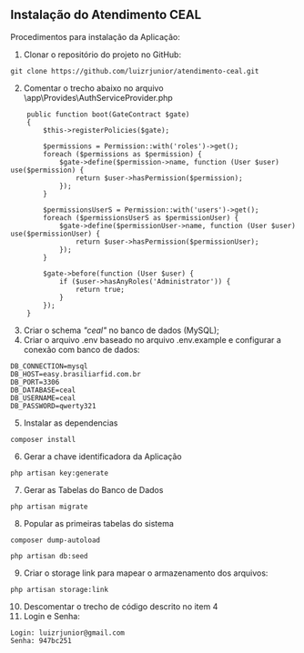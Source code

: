 ## Instalação do Atendimento CEAL
Procedimentos para instalação da Aplicação:

1. Clonar o repositório do projeto no GitHub:
```
git clone https://github.com/luizrjunior/atendimento-ceal.git
```
2. Comentar o trecho abaixo no arquivo \app\Provides\AuthServiceProvider.php
```
    public function boot(GateContract $gate)
    {
        $this->registerPolicies($gate);

        $permissions = Permission::with('roles')->get();
        foreach ($permissions as $permission) {
            $gate->define($permission->name, function (User $user) use($permission) {
                return $user->hasPermission($permission);
            });
        }
        
        $permissionsUserS = Permission::with('users')->get();
        foreach ($permissionsUserS as $permissionUser) {
            $gate->define($permissionUser->name, function (User $user) use($permissionUser) {
                return $user->hasPermission($permissionUser);
            });
        }
        
        $gate->before(function (User $user) {
            if ($user->hasAnyRoles('Administrator')) {
                return true;
            }
        });
    }
```
3. Criar o schema <i>"ceal"</i> no banco de dados (MySQL);
4. Criar o arquivo .env baseado no arquivo .env.example e configurar a conexão com banco de dados:
```
DB_CONNECTION=mysql
DB_HOST=easy.brasiliarfid.com.br
DB_PORT=3306
DB_DATABASE=ceal
DB_USERNAME=ceal
DB_PASSWORD=qwerty321
```
5. Instalar as dependencias
```
composer install
```
6. Gerar a chave identificadora da Aplicação
```
php artisan key:generate
```
7. Gerar as Tabelas do Banco de Dados
``` 
php artisan migrate
```
8. Popular as primeiras tabelas do sistema
```
composer dump-autoload
```
```
php artisan db:seed
```
9. Criar o storage link para mapear o armazenamento dos arquivos:
```
php artisan storage:link
```
10. Descomentar o trecho de código descrito no item 4
11. Login e Senha:
```
Login: luizrjunior@gmail.com
Senha: 947bc251
```
